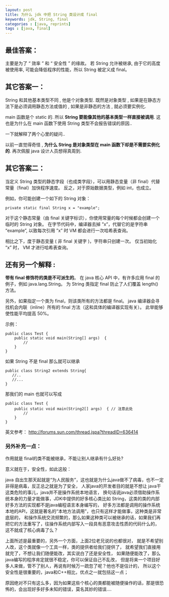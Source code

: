 ```yaml
---
layout: post
title: 为什么 jdk 中把 String 类设计成 final 
keywords: jdk, String, final
categories : [java, reprints]
tags : [java, final]
---
```


## 最佳答案： 

主要是为了 “ 效率 ” 和 “ 安全性 ” 的缘故。
若 String 允许被继承, 由于它的高度被使用率, 可能会降低程序的性能，所以 String 被定义成 final。 

## 其它答案一： 

String 和其他基本类型不同 , 他是个对象类型. 
既然是对象类型 , 如果是在静态方法下是必须调用静态方法或值的 , 如果是非静态的方法 , 就必须要实例化. 

main 函数是个 static 的. 
所以 **String 要能像其他的基本类型一样直接被调用**. 
这也是为什么在 main 函数下使用 String 类型不会报告错误的原因.. 

一下就解释了两个心里的疑问.. 

以前一直觉得奇怪 , **为什么 String 是对象类型在 main 函数下却是不需要实例化的**. 
再次佩服 java 设计人员想得真周到. 

## 其它答案二： 

当定义 String 类型的静态字段（也成类字段），可以用静态变量（非 final）代替常量（final）加快程序速度。
反之，对于原始数据类型，例如 int，也成立。 

例如，你可能创建一个如下的 String 对象： 

    private static final String x = "example"; 

对于这个静态常量（由 final 关键字标识），你使用常量的每个时候都会创建一个临时的 String 对象。
在字节代码中，编译器去掉 ”x”，代替它的是字符串 “example”, 以致每次引用 ”x” 时 VM 都会进行一次哈希表查询。 

相比之下，度于静态变量 ( 非 final 关键字 )，字符串只创建一次。
仅当初始化 “x” 时， VM 才进行哈希表查询。 

## 还有另一个解释 : 

**带有 final 修饰符的类是不可派生的**。
在 java 核心 API 中，有许多应用 final 的例子，例如 java.lang.String。
为 String 类指定 final 防止了人们覆盖 length() 方法。 

另外，如果指定一个类为 final，则该类所有的方法都是 final。 
java 编译器会寻找机会内联（inline）所有的 final 方法（这和具体的编译器实现有关）。
此举能够使性能平均提高 50%。 

示例： 

    public class Test { 
        public static void main(String[] args)  { 
            //  
        } 
    } 

如果 String 不是 final 那么就可以继承 

    public class String2 extends String{ 
       //.. 
       //... 
    } 

那我们的 main 也就可以写成 

    public class Test { 
        public static void main(String2[] args)  { // 注意此处 
            //  
        } 
    } 

英文参考： <http://forums.sun.com/thread.jspa?threadID=636414>

### 另外补充一点： 

作用就是 final的类不能被继承，不能让别人继承有什么好处? 

意义就在于，安全性，如此这般：
 
java 自出生那天起就是“为人民服务”，这也就是为什么java做不了病毒，也不一定非得是病毒，反正总之就是为了安全，
人家java的开发者目的就是不想让 java干这类危险的事儿，java并不是操作系统本地语言，
换句话说java必须借助操作系统本身的力量才能做事，JDK中提供的好多核心类比如 String，这类的类的内部好多方法的实现都不是java编程语言本身编写的，
好多方法都是调用的操作系统本地的API，这就是著名的“本地方法调用”，也只有这样才能做事，这种类是非常底层的，
和操作系统交流频繁的，那么如果这种类可以被继承的话，如果我们再把它的方法重写了，往操作系统内部写入一段具有恶意攻击性质的代码什么的，
这不就成了核心病毒了么？ 

上面所述是最重要的，另外一个方面，上面2位老兄说的也都很对，
就是不希望别人改，这个类就像一个工具一样，类的提供者给我们提供了，
就希望我们直接用就完了，不想让我们随便能改，其实说白了还是安全性，
如果随便能改了，那么java编写的程序肯定就很不稳定，你可以保证自己不乱改，
但是将来一个项目好多人来做，管不了别人，再说有时候万一疏忽了呢？他也不是估计的，
所以这个安全性是很重要的，java和C++相比，优点之一就包括这一点；

原因绝对不只有这么多，因为如果这些个核心的类都能被随便操作的话，那是很恐怖的，会出现好多好多未知的错误，莫名其妙的错误.... 

